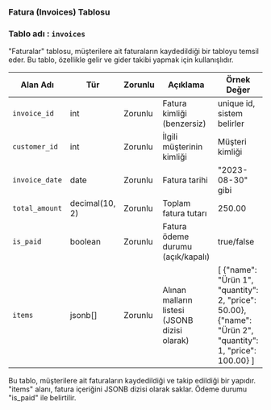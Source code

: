 ### Fatura (Invoices) Tablosu

### Tablo adı : `invoices`

"Faturalar" tablosu, müşterilere ait faturaların kaydedildiği bir tabloyu temsil eder. Bu tablo, özellikle gelir ve gider takibi yapmak için kullanışlıdır.

| Alan Adı       | Tür               | Zorunlu | Açıklama                                           | Örnek Değer                   |
| -------------- | ----------------- | ------- | -------------------------------------------------- | ----------------------------- |
| `invoice_id`   | int               | Zorunlu | Fatura kimliği (benzersiz)                        | unique id, sistem belirler     |
| `customer_id`  | int               | Zorunlu | İlgili müşterinin kimliği                         | Müşteri kimliği               |
| `invoice_date` | date              | Zorunlu | Fatura tarihi                                     | "2023-08-30" gibi              |
| `total_amount` | decimal(10, 2)    | Zorunlu | Toplam fatura tutarı                              | 250.00                        |
| `is_paid`      | boolean           | Zorunlu | Fatura ödeme durumu (açık/kapalı)                 | true/false                    |
| `items`        | jsonb[]            | Zorunlu | Alınan malların listesi (JSONB dizisi olarak)   | [ {"name": "Ürün 1", "quantity": 2, "price": 50.00}, {"name": "Ürün 2", "quantity": 1, "price": 100.00} ] |

Bu tablo, müşterilere ait faturaların kaydedildiği ve takip edildiği bir yapıdır. "items" alanı, fatura içeriğini JSONB dizisi olarak saklar. Ödeme durumu "is_paid" ile belirtilir.

